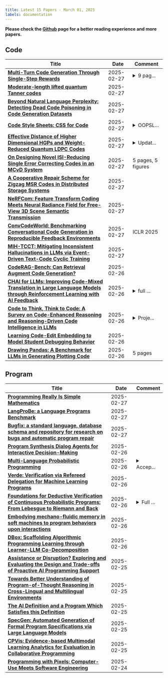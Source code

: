 ```yaml
---
title: Latest 15 Papers - March 01, 2025
labels: documentation
---
```

**Please check the [Github](https://github.com/zezhishao/MTS_Daily_ArXiv) page for a better reading experience and more papers.**

## Code
| **Title** | **Date** | **Comment** |
| --- | --- | --- |
| **[Multi-Turn Code Generation Through Single-Step Rewards](http://arxiv.org/abs/2502.20380v1)** | 2025-02-27 | <details><summary>9 pag...</summary><p>9 pages (not including references or appendix); 6 figures (in main paper); (v1) preprint</p></details> |
| **[Moderate-length lifted quantum Tanner codes](http://arxiv.org/abs/2502.20297v1)** | 2025-02-27 |  |
| **[Beyond Natural Language Perplexity: Detecting Dead Code Poisoning in Code Generation Datasets](http://arxiv.org/abs/2502.20246v1)** | 2025-02-27 |  |
| **[Code Style Sheets: CSS for Code](http://arxiv.org/abs/2502.09386v5)** | 2025-02-27 | <details><summary>OOPSL...</summary><p>OOPSLA 2025 Paper + Appendices</p></details> |
| **[Effective Distance of Higher Dimensional HGPs and Weight-Reduced Quantum LDPC Codes](http://arxiv.org/abs/2409.02193v4)** | 2025-02-27 | <details><summary>Updat...</summary><p>Updated the manuscript to include distance preservation for coning for completeness</p></details> |
| **[On Designing Novel ISI-Reducing Single Error Correcting Codes in an MCvD System](http://arxiv.org/abs/2502.19943v1)** | 2025-02-27 | 5 pages, 5 figures |
| **[A Cooperative Repair Scheme for Zigzag MSR Codes in Distributed Storage Systems](http://arxiv.org/abs/2502.19909v1)** | 2025-02-27 |  |
| **[NeRFCom: Feature Transform Coding Meets Neural Radiance Field for Free-View 3D Scene Semantic Transmission](http://arxiv.org/abs/2502.19873v1)** | 2025-02-27 |  |
| **[ConvCodeWorld: Benchmarking Conversational Code Generation in Reproducible Feedback Environments](http://arxiv.org/abs/2502.19852v1)** | 2025-02-27 | ICLR 2025 |
| **[MIH-TCCT: Mitigating Inconsistent Hallucinations in LLMs via Event-Driven Text-Code Cyclic Training](http://arxiv.org/abs/2502.08904v3)** | 2025-02-27 |  |
| **[CodeRAG-Bench: Can Retrieval Augment Code Generation?](http://arxiv.org/abs/2406.14497v2)** | 2025-02-26 |  |
| **[CHAI for LLMs: Improving Code-Mixed Translation in Large Language Models through Reinforcement Learning with AI Feedback](http://arxiv.org/abs/2411.09073v2)** | 2025-02-26 | <details><summary>full ...</summary><p>full draft: 8 pages, 2 figures</p></details> |
| **[Code to Think, Think to Code: A Survey on Code-Enhanced Reasoning and Reasoning-Driven Code Intelligence in LLMs](http://arxiv.org/abs/2502.19411v1)** | 2025-02-26 | <details><summary>Proje...</summary><p>Project Repo: https://github.com/dayuyang1999/Awesome-Code-Reasoning</p></details> |
| **[Learning Code-Edit Embedding to Model Student Debugging Behavior](http://arxiv.org/abs/2502.19407v1)** | 2025-02-26 |  |
| **[Drawing Pandas: A Benchmark for LLMs in Generating Plotting Code](http://arxiv.org/abs/2412.02764v2)** | 2025-02-26 | 5 pages |

## Program
| **Title** | **Date** | **Comment** |
| --- | --- | --- |
| **[Programming Really Is Simple Mathematics](http://arxiv.org/abs/2502.17149v3)** | 2025-02-27 |  |
| **[LangProBe: a Language Programs Benchmark](http://arxiv.org/abs/2502.20315v1)** | 2025-02-27 |  |
| **[Bugfix: a standard language, database schema and repository for research on bugs and automatic program repair](http://arxiv.org/abs/2502.15599v2)** | 2025-02-27 |  |
| **[Program Synthesis Dialog Agents for Interactive Decision-Making](http://arxiv.org/abs/2502.19610v1)** | 2025-02-26 |  |
| **[Multi-Language Probabilistic Programming](http://arxiv.org/abs/2502.19538v1)** | 2025-02-26 | <details><summary>Accep...</summary><p>Accepted for publication at OOPSLA 2025 (R1)</p></details> |
| **[Verde: Verification via Refereed Delegation for Machine Learning Programs](http://arxiv.org/abs/2502.19405v1)** | 2025-02-26 |  |
| **[Foundations for Deductive Verification of Continuous Probabilistic Programs: From Lebesgue to Riemann and Back](http://arxiv.org/abs/2502.19388v1)** | 2025-02-26 | <details><summary>Full ...</summary><p>Full version of OOPSLA 25 paper, 55 pages</p></details> |
| **[Embodying mechano-fluidic memory in soft machines to program behaviors upon interactions](http://arxiv.org/abs/2502.19192v1)** | 2025-02-26 |  |
| **[DBox: Scaffolding Algorithmic Programming Learning through Learner-LLM Co-Decomposition](http://arxiv.org/abs/2502.19133v1)** | 2025-02-26 |  |
| **[Assistance or Disruption? Exploring and Evaluating the Design and Trade-offs of Proactive AI Programming Support](http://arxiv.org/abs/2502.18658v1)** | 2025-02-25 |  |
| **[Towards Better Understanding of Program-of-Thought Reasoning in Cross-Lingual and Multilingual Environments](http://arxiv.org/abs/2502.17956v1)** | 2025-02-25 |  |
| **[The AI Definition and a Program Which Satisfies this Definition](http://arxiv.org/abs/2212.03184v2)** | 2025-02-25 |  |
| **[SpecGen: Automated Generation of Formal Program Specifications via Large Language Models](http://arxiv.org/abs/2401.08807v5)** | 2025-02-25 |  |
| **[CPVis: Evidence-based Multimodal Learning Analytics for Evaluation in Collaborative Programming](http://arxiv.org/abs/2502.17835v1)** | 2025-02-25 |  |
| **[Programming with Pixels: Computer-Use Meets Software Engineering](http://arxiv.org/abs/2502.18525v1)** | 2025-02-24 |  |

